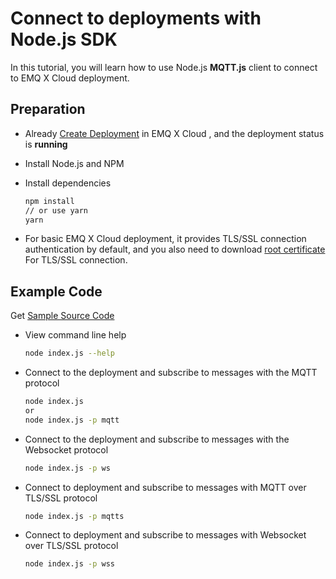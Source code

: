 # Connect to deployments with Node.js SDK

In this tutorial, you will learn how to use Node.js **MQTT.js** client to connect to EMQ X Cloud deployment.



## Preparation

* Already [Create Deployment](../deployments/create_deployment.md) in EMQ X Cloud , and the deployment status is **running**

* Install Node.js and NPM

* Install dependencies

  ```bash
  npm install
  // or use yarn
  yarn
  ```

* For basic EMQ X Cloud deployment, it provides TLS/SSL connection authentication by default,  and you also need to download [root certificate](https://static.emqx.net/data/cn.emqx.cloud-ca.crt) For TLS/SSL connection.



## Example Code

Get [Sample Source Code](https://github.com/emqx/MQTT-Client-Examples/tree/master/mqtt-client-Node.js)

* View command line help

  ```bash
  node index.js --help
  ```

* Connect to the deployment and subscribe to messages with the MQTT protocol

  ```bash
  node index.js
  or
  node index.js -p mqtt
  ```

* Connect to the deployment and subscribe to messages with the Websocket protocol

  ```bash
  node index.js -p ws
  ```

* Connect to deployment and subscribe to messages with MQTT over TLS/SSL protocol

  ```bash
  node index.js -p mqtts
  ```

* Connect to deployment and subscribe to messages with Websocket over TLS/SSL protocol

  ```bash
  node index.js -p wss
  ```

